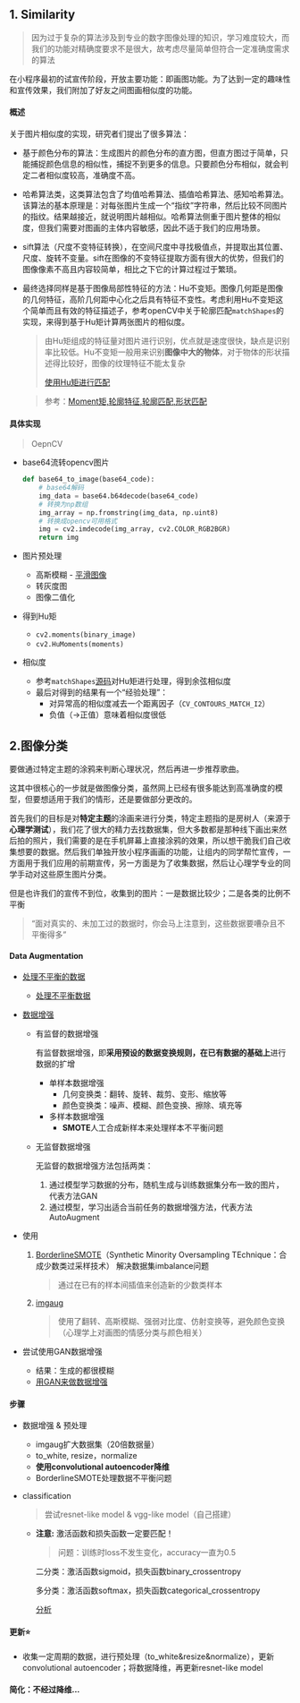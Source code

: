 ##  1. Similarity

> 因为过于复杂的算法涉及到专业的数字图像处理的知识，学习难度较大，而我们的功能对精确度要求不是很大，故考虑尽量简单但符合一定准确度需求的算法

在小程序最初的试宣传阶段，开放主要功能：即画图功能。为了达到一定的趣味性和宣传效果，我们附加了好友之间图画相似度的功能。

#### 概述

关于图片相似度的实现，研究者们提出了很多算法：

- 基于颜色分布的算法：生成图片的颜色分布的直方图，但直方图过于简单，只能捕捉颜色信息的相似性，捕捉不到更多的信息。只要颜色分布相似，就会判定二者相似度较高，准确度不高。

- 哈希算法类，这类算法包含了均值哈希算法、插值哈希算法、感知哈希算法。该算法的基本原理是：对每张图片生成一个“指纹”字符串，然后比较不同图片的指纹。结果越接近，就说明图片越相似。哈希算法侧重于图片整体的相似度，但我们需要对图画的主体内容敏感，因此不适于我们的应用场景。

- sift算法（尺度不变特征转换），在空间尺度中寻找极值点，并提取出其位置、尺度、旋转不变量。sift在图像的不变特征提取方面有很大的优势，但我们的图像像素不高且内容较简单，相比之下它的计算过程过于繁琐。

- 最终选择同样是基于图像局部性特征的方法：Hu不变矩。图像几何距是图像的几何特征，高阶几何距中心化之后具有特征不变性。考虑利用Hu不变矩这个简单而且有效的特征描述子，参考openCV中关于轮廓匹配`matchShapes`的实现，来得到基于Hu矩计算两张图片的相似度。

  > 由Hu矩组成的特征量对图片进行识别，优点就是速度很快，缺点是识别率比较低。Hu不变矩一般用来识别**图像中大的物体**，对于物体的形状描述得比较好，图像的纹理特征不能太复杂
  >
  > [使用Hu矩进行匹配](https://blog.csdn.net/xizero00/article/details/7448070)

  > 参考：[Moment矩,轮廓特征,轮廓匹配,形状匹配](https://blog.csdn.net/KYJL888/article/details/85060883)

#### 具体实现

> OepnCV

- base64流转opencv图片

  ```python
  def base64_to_image(base64_code):
      # base64解码
      img_data = base64.b64decode(base64_code)
      # 转换为np数组
      img_array = np.fromstring(img_data, np.uint8)
      # 转换成opencv可用格式
      img = cv2.imdecode(img_array, cv2.COLOR_RGB2BGR)
      return img
  ```

- 图片预处理

  - 高斯模糊 - [平滑图像](http://codec.wang/#/opencv/basic/10-smoothing-images)
  - 转灰度图
  - 图像二值化

- 得到Hu矩

  - `cv2.moments(binary_image)`
  - `cv2.HuMoments(moments)`

- 相似度

  - 参考`matchShapes`[源码](https://github.com/opencv/opencv/blob/4.x/modules/imgproc/src/matchcontours.cpp)对Hu矩进行处理，得到余弦相似度
  - 最后对得到的结果有一个“经验处理”：
    - 对异常高的相似度减去一个距离因子（`CV_CONTOURS_MATCH_I2`）
    - 负值（->正值）意味着相似度很低



## 2.图像分类

要做通过特定主题的涂鸦来判断心理状况，然后再进一步推荐歌曲。

这其中很核心的一步就是做图像分类，虽然网上已经有很多能达到高准确度的模型，但要想适用于我们的情形，还是要做部分更改的。

首先我们的目标是对**特定主题**的涂画来进行分类，特定主题指的是房树人（来源于**心理学测试**），我们花了很大的精力去找数据集，但大多数都是那种线下画出来然后拍的照片，我们需要的是在手机屏幕上直接涂鸦的效果，所以想干脆我们自己收集想要的数据。然后我们单独开放小程序画画的功能，让组内的同学帮忙宣传，一方面用于我们应用的前期宣传，另一方面是为了收集数据，然后让心理学专业的同学手动对这些原生图片分类。

但是也许我们的宣传不到位，收集到的图片：一是数据比较少；二是各类的比例不平衡

> “面对真实的、未加工过的数据时，你会马上注意到，这些数据要嘈杂且不平衡得多”



#### Data Augmentation

- [处理不平衡的数据](https://mp.weixin.qq.com/s?__biz=MzA3MzI4MjgzMw==&mid=2650718717&idx=1&sn=85038d7c906c135120a8e1a2f7e565ad&scene=0#wechat_redirect)

  - [处理不平衡数据](https://zhuanlan.zhihu.com/p/441429637)

- [数据增强](https://www.zhihu.com/question/319291048)

  - 有监督的数据增强

    有监督数据增强，即**采用预设的数据变换规则，在已有数据的基础上**进行数据的扩增

    - 单样本数据增强
      - 几何变换类：翻转、旋转、裁剪、变形、缩放等
      - 颜色变换类：噪声、模糊、颜色变换、擦除、填充等
    - 多样本数据增强
      - **SMOTE**人工合成新样本来处理样本不平衡问题

  - 无监督数据增强

    无监督的数据增强方法包括两类：

    1.  通过模型学习数据的分布，随机生成与训练数据集分布一致的图片，代表方法GAN
    2.  通过模型，学习出适合当前任务的数据增强方法，代表方法AutoAugment



- 使用

  1. [BorderlineSMOTE](https://imbalanced-learn.org/stable/references/generated/imblearn.over_sampling.BorderlineSMOTE.html)（Synthetic Minority Oversampling TEchnique：合成少数类过采样技术） 解决数据集imbalance问题

     > 通过在已有的样本间插值来创造新的少数类样本

  2. [imgaug](https://imgaug.readthedocs.io/en/latest/source/examples_basics.html)

     > 使用了翻转、高斯模糊、强弱对比度、仿射变换等，避免颜色变换（心理学上对画图的情感分类与颜色相关）

- 尝试使用GAN数据增强

  - 结果：生成的都很模糊
  - [用GAN来做数据增强](https://zhuanlan.zhihu.com/p/353430409)



#### 步骤

- 数据增强 & 预处理

  - imgaug扩大数据集（20倍数据量）
  - to_white,  resize，normalize
  - **使用convolutional autoencoder降维** 
  - BorderlineSMOTE处理数据不平衡问题

- classification

  > 尝试resnet-like model & vgg-like model（自己搭建）

  - **注意:** 激活函数和损失函数一定要匹配！
    > 问题：训练时loss不发生变化，accuracy一直为0.5

    二分类：激活函数sigmoid，损失函数binary_crossentropy

    多分类：激活函数softmax，损失函数categorical_crossentropy

    [分析](https://blog.csdn.net/qq_35599937/article/details/105608354)



#### 更新⭐

- 收集一定周期的数据，进行预处理（to_white&resize&normalize），更新convolutional autoencoder；将数据降维，再更新resnet-like model



#### 简化：不经过降维...

